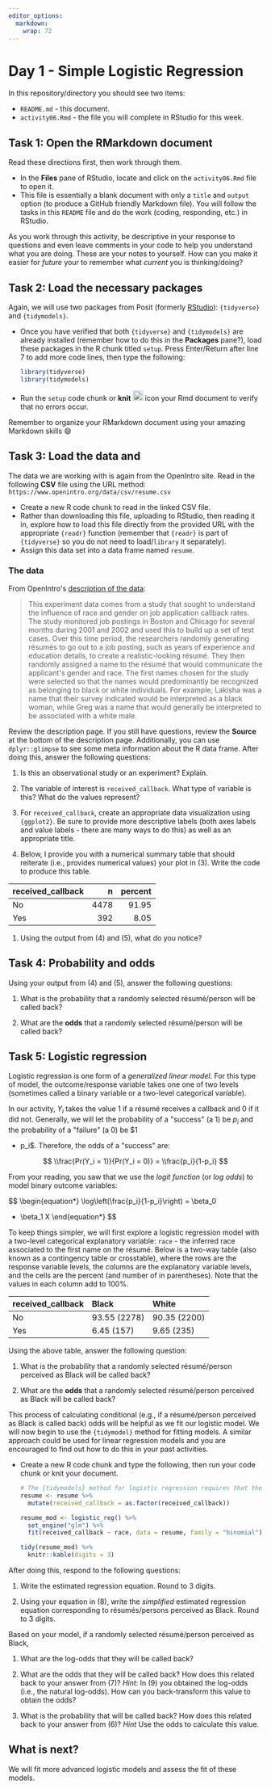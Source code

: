 ```yaml
---
editor_options: 
  markdown: 
    wrap: 72
---
```


# Day 1 - Simple Logistic Regression

In this repository/directory you should see two items:

-   `README.md` - this document.
-   `activity06.Rmd` - the file you will complete in RStudio for this
    week.

## Task 1: Open the RMarkdown document

Read these directions first, then work through them.

-   In the **Files** pane of RStudio, locate and click on the
    `activity06.Rmd` file to open it.
-   This file is essentially a blank document with only a `title` and
    `output` option (to produce a GitHub friendly Markdown file). You
    will follow the tasks in this `README` file and do the work (coding,
    responding, etc.) in RStudio.

As you work through this activity, be descriptive in your response to
questions and even leave comments in your code to help you understand
what you are doing. These are your notes to yourself. How can you make
it easier for *future* your to remember what *current* you is
thinking/doing?

## Task 2: Load the necessary packages

Again, we will use two packages from Posit (formerly
[RStudio](https://posit.co/)): `{tidyverse}` and `{tidymodels}`.

-   Once you have verified that both `{tidyverse}` and `{tidymodels}`
    are already installed (remember how to do this in the **Packages**
    pane?), load these packages in the R chunk titled `setup`. Press
    Enter/Return after line 7 to add more code lines, then type the
    following:

    ``` r
    library(tidyverse)
    library(tidymodels)
    ```

-   Run the `setup` code chunk or **knit**
    <img src="../README-img/knit-icon.png" alt="knit" width="20"/> icon
    your Rmd document to verify that no errors occur.

<!-- Since we will be looking at many relationships graphically, it will be nice to not have to code each of these individually.
`{GGally}` is an extension to `{ggplot2}` that reduces some of the complexities when combining multiple plots.
For example, [`GGally::ggpairs`](http://ggobi.github.io/ggally/articles/ggpairs.html) is very handy for pairwise comparisons of multiple variables.

- In the **Packages** pane of RStudio, check if `{GGally}` is already installed.
  Be sure to check both your **User Library** and **System Library**.
  **We used this last activity so it should already be there.**
- Once you have verified that `{GGally}` is installed, load it in the R chunk titled `setup`.
  Add another code line in this chunk, then type the following:
  
  
  ```r
  library(GGally)
  ```
  
- Run the `setup` code chunk or **knit** <img src="../README-img/knit-icon.png" alt="knit" width = "20"/> icon your Rmd document to verify that no errors occur.
-->

Remember to organize your RMarkdown document using your amazing Markdown
skills :smile:

## Task 3: Load the data and

The data we are working with is again from the OpenIntro site. Read in
the following **CSV** file using the URL method:
`https://www.openintro.org/data/csv/resume.csv`

-   Create a new R code chunk to read in the linked CSV file.
-   Rather than downloading this file, uploading to RStudio, then
    reading it in, explore how to load this file directly from the
    provided URL with the appropriate `{readr}` function (remember that
    `{readr}` is part of `{tidyverse}` so you do not need to
    load/`library` it separately).
-   Assign this data set into a data frame named `resume`.

### The data

From OpenIntro's [description of the
data](https://www.openintro.org/data/index.php?data=resume):

> This experiment data comes from a study that sought to understand the
> influence of race and gender on job application callback rates. The
> study monitored job postings in Boston and Chicago for several months
> during 2001 and 2002 and used this to build up a set of test cases.
> Over this time period, the researchers randomly generating résumés to
> go out to a job posting, such as years of experience and education
> details, to create a realistic-looking résumé. They then randomly
> assigned a name to the résumé that would communicate the applicant's
> gender and race. The first names chosen for the study were selected so
> that the names would predominantly be recognized as belonging to black
> or white individuals. For example, Lakisha was a name that their
> survey indicated would be interpreted as a black woman, while Greg was
> a name that would generally be interpreted to be associated with a
> white male.

Review the description page. If you still have questions, review the
**Source** at the bottom of the description page. Additionally, you can
use `dplyr::glimpse` to see some meta information about the R data
frame. After doing this, answer the following questions:

1.  Is this an observational study or an experiment? Explain.

2.  The variable of interest is `received_callback`. What type of
    variable is this? What do the values represent?

3.  For `received_callback`, create an appropriate data visualization
    using `{ggplot2}`. Be sure to provide more descriptive labels (both
    axes labels and value labels - there are many ways to do this) as
    well as an appropriate title.

4.  Below, I provide you with a numerical summary table that should
    reiterate (i.e., provides numerical values) your plot in (3). Write
    the code to produce this table.

| received_callback |    n | percent |
|:------------------|-----:|--------:|
| No                | 4478 |   91.95 |
| Yes               |  392 |    8.05 |

1.  Using the output from (4) and (5), what do you notice?

## Task 4: Probability and odds

Using your output from (4) and (5), answer the following questions:

1.  What is the probability that a randomly selected résumé/person will
    be called back?

2.  What are the **odds** that a randomly selected résumé/person will be
    called back?

## Task 5: Logistic regression

Logistic regression is one form of a *generalized linear model*. For
this type of model, the outcome/response variable takes one one of two
levels (sometimes called a binary variable or a two-level categorical
variable).

In our activity, $Y_i$ takes the value 1 if a résumé receives a callback
and 0 if it did not. Generally, we will let the probability of a
"success" (a 1) be $p_i$ and the probability of a "failure" (a 0) be $1

-   p_i$. Therefore, the odds of a "success" are:

$$ \\frac{Pr(Y_i = 1)}{Pr(Y_i = 0)} = \\frac{p_i}{1-p_i} $$

From your reading, you saw that we use the *logit function* (or *log
odds*) to model binary outcome variables:

$$ \\begin{equation\*} \\log\\left(\\frac{p_i}{1-p_i}\\right) = \\beta_0

-   \\beta_1 X \\end{equation\*} $$

To keep things simpler, we will first explore a logistic regression
model with a two-level categorical explanatory variable: `race` - the
inferred race associated to the first name on the résumé. Below is a
two-way table (also known as a contingency table or crosstable), where
the rows are the response variable levels, the columns are the
explanatory variable levels, and the cells are the percent (and number
of in parentheses). Note that the values in each column add to 100%.

| received_callback | Black        | White        |
|:------------------|:-------------|:-------------|
| No                | 93.55 (2278) | 90.35 (2200) |
| Yes               | 6.45 (157)   | 9.65 (235)   |

Using the above table, answer the following question:

1.  What is the probability that a randomly selected résumé/person
    perceived as Black will be called back?

2.  What are the **odds** that a randomly selected résumé/person
    perceived as Black will be called back?

This process of calculating conditional (e.g., if a résumé/person
perceived as Black is called back) odds will be helpful as we fit our
logistic model. We will now begin to use the `{tidymodel}` method for
fitting models. A similar approach could be used for linear regression
models and you are encouraged to find out how to do this in your past
activities.

-   Create a new R code chunk and type the following, then run your code
    chunk or knit your document.

    ``` r
    # The {tidymodels} method for logistic regression requires that the response be a factor variable
    resume <- resume %>% 
      mutate(received_callback = as.factor(received_callback))

    resume_mod <- logistic_reg() %>%
      set_engine("glm") %>%
      fit(received_callback ~ race, data = resume, family = "binomial")

    tidy(resume_mod) %>% 
      knitr::kable(digits = 3)
    ```

After doing this, respond to the following questions:

1.  Write the estimated regression equation. Round to 3 digits.

2.  Using your equation in (8), write the *simplified* estimated
    regression equation corresponding to résumés/persons perceived as
    Black. Round to 3 digits.

Based on your model, if a randomly selected résumé/person perceived as
Black,

1.  What are the log-odds that they will be called back?

2.  What are the odds that they will be called back? How does this
    related back to your answer from (7)? *Hint*: In (9) you obtained
    the log-odds (i.e., the natural log-odds). How can you
    back-transform this value to obtain the odds?

3.  What is the probability that will be called back? How does this
    related back to your answer from (6)? *Hint* Use the odds to
    calculate this value.

## What is next?

We will fit more advanced logistic models and assess the fit of these
models.
